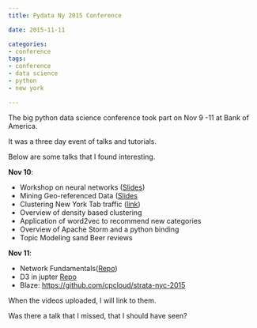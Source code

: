 ```yaml
---
title: Pydata Ny 2015 Conference

date: 2015-11-11

categories:
- conference
tags:
- conference
- data science
- python
- new york

---
```


The big python data science conference took part on Nov 9 -11 at Bank of America.

It was a three day event of talks and tutorials.

Below are some talks that I found interesting.

**Nov 10**:      
- Workshop on neural networks ([Slides](https://github.com/ebenolson/pydata2015))      
- Mining Geo-referenced Data ([Slides](https://github.com/bmtgoncalves/Mining-Georeferenced-Data)      
- Clustering New York Tab traffic ([link](ryd.io))      
- Overview of density based clustering     
- Application of word2vec to recommend new categories    
- Overview of Apache Storm and a python binding    
- Topic Modeling sand Beer reviews    


**Nov 11**:      
- Network Fundamentals([Repo](https://github.com/ericmjl/Network-Analysis-Made-Simple))    
- D3 in jupter [Repo](https://github.com/stitchfix/d3-jupyter-tutorial)    
- Blaze: https://github.com/cpcloud/strata-nyc-2015    


 When the videos uploaded, I will link to them.

 Was there a talk that I missed, that I should have seen?
